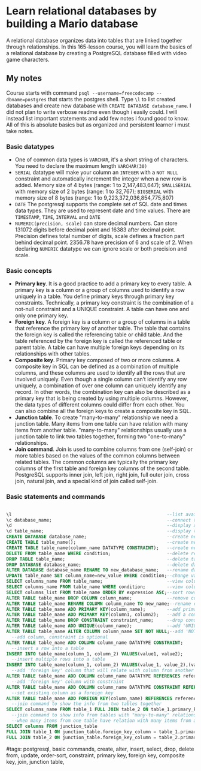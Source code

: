 # Learn relational databases by building a Mario database

A relational database organizes data into tables that are linked together through relationships.
In this 165-lesson course, you will learn the basics of a relational database by creating a PostgreSQL database filled with video game characters.

## My notes

Course starts with command `psql --username=freecodecamp --dbname=postgres` that starts the postgres shell. Type `\l` to list created databases and create new database with `CREATE DATABASE database_name`. I did not plan to write verbose readme even though i easily could. I will instead list important statements and add few notes i found good to know. All of this is absolute basics but as organized and persistent learner i must take notes. 

### Basic datatypes

- One of common data types is `VARCHAR`, it's a short string of characters. You need to declare the maximum length `VARCHAR(30)`
- `SERIAL` datatype will make your column an `INTEGER` with a `NOT NULL` constraint and automatically increment the integer when a new row is added. Memory size of 4 bytes (range: 1 to 2,147,483,647); `SMALLSERIAL` with memory size of 2 bytes (range: 1 to 32,767); `BIGSERIAL` with memory size of 8 bytes (range: 1 to 9,223,372,036,854,775,807)
- `DATE` The postgresql supports the complete set of SQL date and times data types. They are used to represent date and time values. There are `TIMESTAMP`, `TIME`, `INTERVAL` and `DATE`
- `NUMERIC(precision, scale)` can store decimal numbers. Can store 131072 digits before decimal point and 16383 after decimal point. Precision defines total number of digits, scale defines a fraction part behind decimal point. 2356.78 have precision of 6 and scale of 2. When declaring `NUMERIC` datatype we can ignore scale or both precision and scale.

### Basic concepts

- **Primary key**. It is a good practice to add a primary key to every table. A primary key is a column or a group of columns used to identify a row uniquely in a table. You define primary keys through primary key constraints. Technically, a primary key constraint is the combination of a not-null constraint and a UNIQUE constraint. A table can have one and only one primary key.
- **Foreign key**. A foreign key is a column or a group of columns in a table that reference the primary key of another table. The table that contains the foreign key is called the referencing table or child table. And the table referenced by the foreign key is called the referenced table or parent table. A table can have multiple foreign keys depending on its relationships with other tables.
- **Composite key**. Primary key composed of two or more columns. A composite key in SQL can be defined as a combination of multiple columns, and these columns are used to identify all the rows that are involved uniquely. Even though a single column can’t identify any row uniquely, a combination of over one column can uniquely identify any record. In other words, the combination key can also be described as a primary key that is being created by using multiple columns. However, the data types of different columns could differ from each other. You can also combine all the foreign keys to create a composite key in SQL.
- **Junction table**. To create "many-to-many" relationship we need a junction table. Many items from one table can have relation with many items from another table. "many-to-many" relationships usually use a junction table to link two tables together, forming two "one-to-many" relationships.
- **Join command**. Join is used to combine columns from one (self-join) or more tables based on the values of the common columns between related tables. The common columns are typically the primary key columns of the first table and foreign key columns of the second table. PostgreSQL supports inner join, left join, right join, full outer join, cross join, natural join, and a special kind of join called self-join.

### Basic statements and commands

```sql

\l                                                          --list available databases
\c database_name;                                           --connect to database
\d                                                          --display all tables
\d table_name;                                              --display table details
CREATE DATABASE database_name;                              --create new database
CREATE TABLE table_name();                                  --create new table
CREATE TABLE table_name(column_name DATATYPE CONSTRAINT);   --create new table with new columns (no comma between)
DELETE FROM table_name WHERE condition;                     --delete record from table
DROP TABLE table_name;                                      --delete table from database
DROP DATABASE database_name;                                --delete database
ALTER DATABASE database_name RENAME TO new_database_name;   --rename database
UPDATE table_name SET column_name=new_value WHERE condition;--change value in a column
SELECT columns_name FROM table_name;                        --view columns in a table, use * to show all columns
SELECT columns_name FROM table_name WHERE condition;        --view columns in a table that match some condition eg. name='Mario'
SELECT columns_list FROM table_name ORDER BY expression ASC;--sort rows by expression in ASC or DESC order
ALTER TABLE table_name DROP COLUMN column_name;             --remove column
ALTER TABLE table_name RENAME COLUMN column_name TO new_name;--rename column
ALTER TABLE table_name ADD PRIMARY KEY(column_name);        --add primary key, column that will serve as unique identifier for each row
ALTER TABLE table_name ADD PRIMARY KEY(column1, column2);   --add a composite, primary key
ALTER TABLE table_name DROP CONSTRAINT constraint_name;     --drop constraint, eg. remove primary key (type '\d table_name' for more details)
ALTER TABLE table_name ADD UNIQUE(column_name);             --add 'UNIQUE' constraint to a column_name
ALTER TABLE table_name ALTER COLUMN column_name SET NOT NULL;--add 'NOT NULL' constraint to a column_name
  --add column, constraint is optional
ALTER TABLE table_name ADD COLUMN column_name DATATYPE CONSTRAINT;
  --insert a row into a table
INSERT INTO table_name(column_1, column_2) VALUES(value1, value2);
  --insert multiple rows into a table
INSERT INTO table_name(column_1, column_2) VALUES(value_1, value_2),(value_1, value_2);
  --add 'foreign key' column that will relate with column from another table
ALTER TABLE table_name ADD COLUMN column_name DATATYPE REFERENCES referenced_table_name(referenced_column_name);
  --add 'foreign key' column with constraint
ALTER TABLE table_name ADD COLUMN column_name DATATYPE CONSTRAINT REFERENCES referenced_table_name(referenced_column_name);
  --set existing column as a foreign key
ALTER TABLE table_name ADD FOREIGN KEY(column_name) REFERENCES referenced_table(referenced_column);
  --join command to show the info from two tables together
SELECT columns_name FROM table_1 FULL JOIN table_2 ON table_1.primary_key_column = table_2.foreign_key_column;
  --join command to show info from tables with "many-to-many" relations
  --when many items from one table have relation with many items from another table we have to use a "junction table"
SELECT columns FROM junction_table                                                  
FULL JOIN table_1 ON junction_table.foreign_key_column = table_1.primary_key_column 
FULL JOIN table_2 ON junction_table.foreign_key_column = table_2.primary_key_column;

```

#tags: postgresql, basic commands, create, alter, insert, select, drop, delete from, update, order-sort, constraint, primary key, foreign key, composite key, join, junction table,